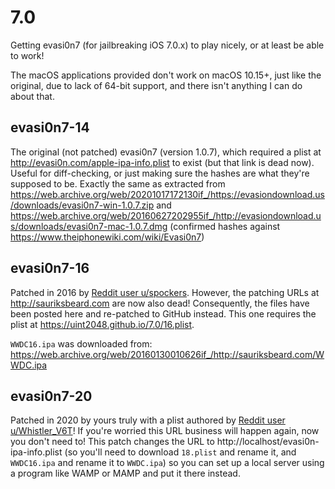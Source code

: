 # 7.0

Getting evasi0n7 (for jailbreaking iOS 7.0.x) to play nicely, or at least be able to work!

The macOS applications provided don't work on macOS 10.15+, just like the original, due to lack of 64-bit support, and there isn't anything I can do about that.

## evasi0n7-14

The original (not patched) evasi0n7 (version 1.0.7), which required a plist at http://evasi0n.com/apple-ipa-info.plist to exist (but that link is dead now). Useful for diff-checking, or just making sure the hashes are what they're supposed to be. Exactly the same as extracted from https://web.archive.org/web/20201017172130if_/https://evasiondownload.us/downloads/evasi0n7-win-1.0.7.zip and https://web.archive.org/web/20160627202955if_/http://evasiondownload.us/downloads/evasi0n7-mac-1.0.7.dmg (confirmed hashes against https://www.theiphonewiki.com/wiki/Evasi0n7)

## evasi0n7-16

Patched in 2016 by [Reddit user u/spockers](https://www.reddit.com/r/sauriksbeard/comments/62nknk/evasi0n7_fix_for_cannot_retrieve_package_from_the/). However, the patching URLs at http://sauriksbeard.com are now also dead! Consequently, the files have been posted here and re-patched to GitHub instead. This one requires the plist at https://uint2048.github.io/7.0/16.plist.

`WWDC16.ipa` was downloaded from: https://web.archive.org/web/20160130010626if_/http://sauriksbeard.com/WWDC.ipa

## evasi0n7-20

Patched in 2020 by yours truly with a plist authored by [Reddit user u/Whistler_V6T](https://www.reddit.com/r/LegacyJailbreak/comments/ifmlpx/tutorial_how_to_jailbreak_ios_70x_with_evasi0n7/)! If you're worried this URL business will happen again, now you don't need to! This patch changes the URL to http://localhost/evasi0n-ipa-info.plist (so you'll need to download `18.plist` and rename it, and `WWDC16.ipa` and rename it to `WWDC.ipa`) so you can set up a local server using a program like WAMP or MAMP and put it there instead.
